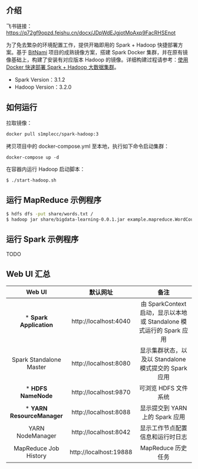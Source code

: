 ## 介绍
飞书链接：https://q72gf9opzd.feishu.cn/docx/JDpWdEJgjotMoAxp9FacRHSEnot

为了免去繁杂的环境配置工作，提供开箱即用的 Spark + Hadoop 快捷部署方案。基于 [BitNami](https://github.com/bitnami/bitnami-docker-spark) 项目的成熟镜像方案，搭建 Spark Docker 集群，并在原有镜像基础上，构建了安装有对应版本 Hadoop 的镜像。详细构建过程请参考：[使用 Docker 快速部署 Spark + Hadoop 大数据集群](https://s1mple.cc/2021/10/12/%E4%BD%BF%E7%94%A8-Docker-%E5%BF%AB%E9%80%9F%E9%83%A8%E7%BD%B2-Spark-Hadoop-%E5%A4%A7%E6%95%B0%E6%8D%AE%E9%9B%86%E7%BE%A4/)。

- Spark Version：3.1.2
- Hadoop Version：3.2.0

## 如何运行

拉取镜像：

```sh
docker pull s1mplecc/spark-hadoop:3
```

拷贝项目中的 docker-compose.yml 至本地，执行如下命令启动集群：

```
docker-compose up -d
```

在容器内运行 Hadoop 启动脚本：

```sh
$ ./start-hadoop.sh
```

## 运行 MapReduce 示例程序

```sh
$ hdfs dfs -put share/words.txt /
$ hadoop jar share/bigdata-learning-0.0.1.jar example.mapreduce.WordCount /words.txt /output
```

## 运行 Spark 示例程序

TODO

## Web UI 汇总

| Web UI                      | 默认网址                   | 备注                                   |
|:---------------------------:|:----------------------:|:------------------------------------:|
| \* **Spark Application**           | http://localhost:4040  | 由 SparkContext 启动，显示以本地或 Standalone 模式运行的 Spark 应用 |
| Spark Standalone Master     | http://localhost:8080  |  显示集群状态，以及以 Standalone 模式提交的 Spark 应用                                  |
| \* **HDFS NameNode**               | http://localhost:9870                   | 可浏览 HDFS 文件系统                         |
| \* **YARN ResourceManager**        | http://localhost:8088                   | 显示提交到 YARN 上的 Spark 应用      |
| YARN NodeManager            | http://localhost:8042 | 显示工作节点配置信息和运行时日志                                     |
| MapReduce Job History | http://localhost:19888 | MapReduce 历史任务 |
